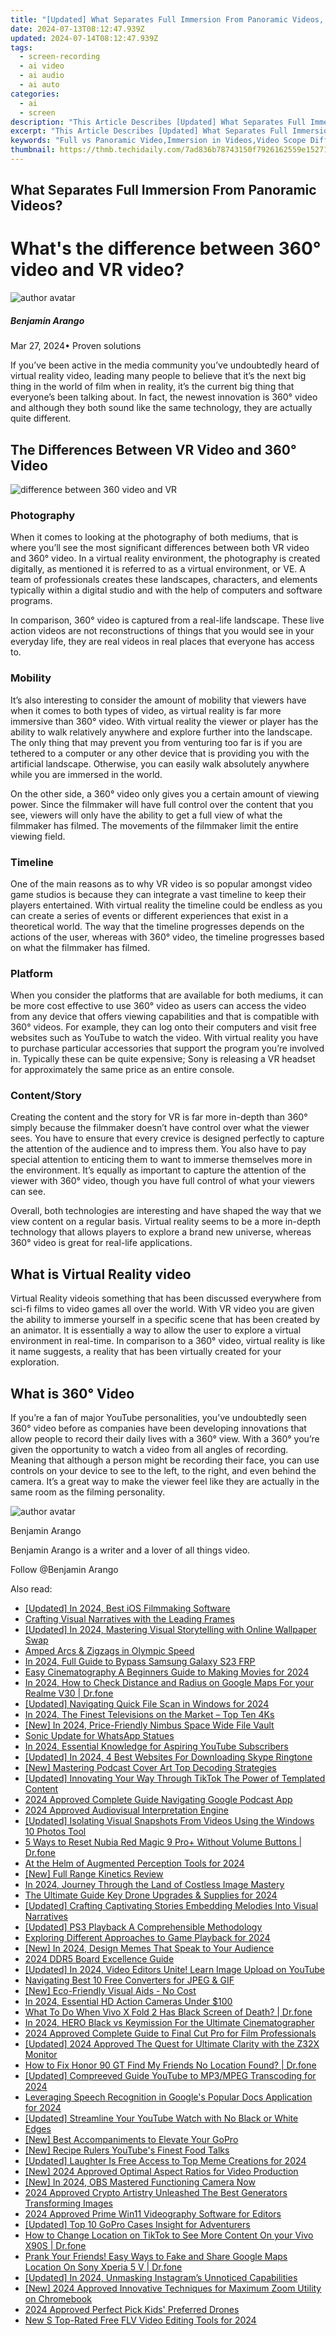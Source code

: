 ```yaml
---
title: "[Updated] What Separates Full Immersion From Panoramic Videos, In 2024"
date: 2024-07-13T08:12:47.939Z
updated: 2024-07-14T08:12:47.939Z
tags: 
  - screen-recording
  - ai video
  - ai audio
  - ai auto
categories: 
  - ai
  - screen
description: "This Article Describes [Updated] What Separates Full Immersion From Panoramic Videos, In 2024"
excerpt: "This Article Describes [Updated] What Separates Full Immersion From Panoramic Videos, In 2024"
keywords: "Full vs Panoramic Video,Immersion in Videos,Video Scope Difference,Panorama vs Total Coverage,Separating Video Types,Extended Video Experience,Enhanced Video Viewing"
thumbnail: https://thmb.techidaily.com/7ad836b78743150f7926162559e15271095acf4f64d610e7943b29ad8777b2c6.jpg
---
```


## What Separates Full Immersion From Panoramic Videos?

# What's the difference between 360° video and VR video?

![author avatar](https://images.wondershare.com/filmora/article-images/benjamin-arango-author.jpg)

##### Benjamin Arango

 Mar 27, 2024• Proven solutions

 If you’ve been active in the media community you’ve undoubtedly heard of virtual reality video, leading many people to believe that it’s the next big thing in the world of film when in reality, it’s the current big thing that everyone’s been talking about. In fact, the newest innovation is 360° video and although they both sound like the same technology, they are actually quite different.

## The Differences Between VR Video and 360° Video

![difference between 360 video and VR](https://images.wondershare.com/filmora/article-images/difference-between-vr-360-video.jpg)

### Photography

 When it comes to looking at the photography of both mediums, that is where you’ll see the most significant differences between both VR video and 360° video. In a virtual reality environment, the photography is created digitally, as mentioned it is referred to as a virtual environment, or VE. A team of professionals creates these landscapes, characters, and elements typically within a digital studio and with the help of computers and software programs.

 In comparison, 360° video is captured from a real-life landscape. These live action videos are not reconstructions of things that you would see in your everyday life, they are real videos in real places that everyone has access to.

### Mobility

 It’s also interesting to consider the amount of mobility that viewers have when it comes to both types of video, as virtual reality is far more immersive than 360° video. With virtual reality the viewer or player has the ability to walk relatively anywhere and explore further into the landscape. The only thing that may prevent you from venturing too far is if you are tethered to a computer or any other device that is providing you with the artificial landscape. Otherwise, you can easily walk absolutely anywhere while you are immersed in the world.

 On the other side, a 360° video only gives you a certain amount of viewing power. Since the filmmaker will have full control over the content that you see, viewers will only have the ability to get a full view of what the filmmaker has filmed. The movements of the filmmaker limit the entire viewing field.

### Timeline

 One of the main reasons as to why VR video is so popular amongst video game studios is because they can integrate a vast timeline to keep their players entertained. With virtual reality the timeline could be endless as you can create a series of events or different experiences that exist in a theoretical world. The way that the timeline progresses depends on the actions of the user, whereas with 360° video, the timeline progresses based on what the filmmaker has filmed.

### Platform

 When you consider the platforms that are available for both mediums, it can be more cost effective to use 360° video as users can access the video from any device that offers viewing capabilities and that is compatible with 360° videos. For example, they can log onto their computers and visit free websites such as YouTube to watch the video. With virtual reality you have to purchase particular accessories that support the program you’re involved in. Typically these can be quite expensive; Sony is releasing a VR headset for approximately the same price as an entire console.

### Content/Story

 Creating the content and the story for VR is far more in-depth than 360° simply because the filmmaker doesn’t have control over what the viewer sees. You have to ensure that every crevice is designed perfectly to capture the attention of the audience and to impress them. You also have to pay special attention to enticing them to want to immerse themselves more in the environment. It’s equally as important to capture the attention of the viewer with 360° video, though you have full control of what your viewers can see.

 Overall, both technologies are interesting and have shaped the way that we view content on a regular basis. Virtual reality seems to be a more in-depth technology that allows players to explore a brand new universe, whereas 360° video is great for real-life applications.

## What is Virtual Reality video

 Virtual Reality videois something that has been discussed everywhere from sci-fi films to video games all over the world. With VR video you are given the ability to immerse yourself in a specific scene that has been created by an animator. It is essentially a way to allow the user to explore a virtual environment in real-time. In comparison to a 360° video, virtual reality is like it name suggests, a reality that has been virtually created for your exploration.

## What is 360° Video

 If you’re a fan of major YouTube personalities, you’ve undoubtedly seen 360° video before as companies have been developing innovations that allow people to record their daily lives with a 360° view. With a 360° you’re given the opportunity to watch a video from all angles of recording. Meaning that although a person might be recording their face, you can use controls on your device to see to the left, to the right, and even behind the camera. It’s a great way to make the viewer feel like they are actually in the same room as the filming personality.

![author avatar](https://images.wondershare.com/filmora/article-images/benjamin-arango-author.jpg)

Benjamin Arango

Benjamin Arango is a writer and a lover of all things video.

Follow @Benjamin Arango


<ins class="adsbygoogle"
     style="display:block"
     data-ad-format="autorelaxed"
     data-ad-client="ca-pub-7571918770474297"
     data-ad-slot="1223367746"></ins>



<ins class="adsbygoogle"
     style="display:block"
     data-ad-client="ca-pub-7571918770474297"
     data-ad-slot="8358498916"
     data-ad-format="auto"
     data-full-width-responsive="true"></ins>




<span class="atpl-alsoreadstyle">Also read:</span>
<div><ul>
<li><a href="https://fox-glue.techidaily.com/updated-in-2024-best-ios-filmmaking-software/"><u>[Updated] In 2024, Best iOS Filmmaking Software</u></a></li>
<li><a href="https://extra-hints.techidaily.com/crafting-visual-narratives-with-the-leading-frames/"><u>Crafting Visual Narratives with the Leading Frames</u></a></li>
<li><a href="https://fox-glue.techidaily.com/updated-in-2024-mastering-visual-storytelling-with-online-wallpaper-swap/"><u>[Updated] In 2024, Mastering Visual Storytelling with Online Wallpaper Swap</u></a></li>
<li><a href="https://extra-hints.techidaily.com/amped-arcs-and-zigzags-in-olympic-speed/"><u>Amped Arcs & Zigzags in Olympic Speed</u></a></li>
<li><a href="https://android-frp.techidaily.com/in-2024-full-guide-to-bypass-samsung-galaxy-s23-frp-by-drfone-android/"><u>In 2024, Full Guide to Bypass Samsung Galaxy S23 FRP</u></a></li>
<li><a href="https://ai-driven-video-production.techidaily.com/easy-cinematography-a-beginners-guide-to-making-movies-for-2024/"><u>Easy Cinematography A Beginners Guide to Making Movies for 2024</u></a></li>
<li><a href="https://android-location-track.techidaily.com/in-2024-how-to-check-distance-and-radius-on-google-maps-for-your-realme-v30-drfone-by-drfone-virtual-android/"><u>In 2024, How to Check Distance and Radius on Google Maps For your Realme V30 | Dr.fone</u></a></li>
<li><a href="https://fox-glue.techidaily.com/updated-navigating-quick-file-scan-in-windows-for-2024/"><u>[Updated] Navigating Quick File Scan in Windows for 2024</u></a></li>
<li><a href="https://fox-glue.techidaily.com/in-2024-the-finest-televisions-on-the-market-top-ten-4ks/"><u>In 2024, The Finest Televisions on the Market – Top Ten 4Ks</u></a></li>
<li><a href="https://fox-glue.techidaily.com/new-in-2024-price-friendly-nimbus-space-wide-file-vault/"><u>[New] In 2024, Price-Friendly Nimbus Space  Wide File Vault</u></a></li>
<li><a href="https://fox-glue.techidaily.com/sonic-update-for-whatsapp-statues/"><u>Sonic Update for WhatsApp Statues</u></a></li>
<li><a href="https://youtube-video-recordings.techidaily.com/in-2024-essential-knowledge-for-aspiring-youtube-subscribers/"><u>In 2024, Essential Knowledge for Aspiring YouTube Subscribers</u></a></li>
<li><a href="https://fox-glue.techidaily.com/updated-in-2024-4-best-websites-for-downloading-skype-ringtone/"><u>[Updated] In 2024, 4 Best Websites For Downloading Skype Ringtone</u></a></li>
<li><a href="https://fox-glue.techidaily.com/new-mastering-podcast-cover-art-top-decoding-strategies/"><u>[New] Mastering Podcast Cover Art  Top Decoding Strategies</u></a></li>
<li><a href="https://tiktok-videos.techidaily.com/updated-innovating-your-way-through-tiktok-the-power-of-templated-content/"><u>[Updated] Innovating Your Way Through TikTok  The Power of Templated Content</u></a></li>
<li><a href="https://fox-glue.techidaily.com/2024-approved-complete-guide-navigating-google-podcast-app/"><u>2024 Approved  Complete Guide  Navigating Google Podcast App</u></a></li>
<li><a href="https://youtube-zero.techidaily.com/approved-audiovisual-interpretation-engine/"><u>2024 Approved  Audiovisual Interpretation Engine</u></a></li>
<li><a href="https://fox-glue.techidaily.com/updated-isolating-visual-snapshots-from-videos-using-the-windows-10-photos-tool/"><u>[Updated] Isolating Visual Snapshots From Videos Using the Windows 10 Photos Tool</u></a></li>
<li><a href="https://phone-solutions.techidaily.com/5-ways-to-reset-nubia-red-magic-9-proplus-without-volume-buttons-drfone-by-drfone-reset-android-reset-android/"><u>5 Ways to Reset Nubia Red Magic 9 Pro+ Without Volume Buttons | Dr.fone</u></a></li>
<li><a href="https://extra-resources.techidaily.com/at-the-helm-of-augmented-perception-tools-for-2024/"><u>At the Helm of Augmented Perception Tools for 2024</u></a></li>
<li><a href="https://fox-glue.techidaily.com/new-full-range-kinetics-review/"><u>[New] Full Range Kinetics Review</u></a></li>
<li><a href="https://fox-glue.techidaily.com/in-2024-journey-through-the-land-of-costless-image-mastery/"><u>In 2024, Journey Through the Land of Costless Image Mastery</u></a></li>
<li><a href="https://fox-glue.techidaily.com/the-ultimate-guide-key-drone-upgrades-and-supplies-for-2024/"><u>The Ultimate Guide  Key Drone Upgrades & Supplies for 2024</u></a></li>
<li><a href="https://fox-glue.techidaily.com/updated-crafting-captivating-stories-embedding-melodies-into-visual-narratives/"><u>[Updated] Crafting Captivating Stories  Embedding Melodies Into Visual Narratives</u></a></li>
<li><a href="https://on-screen-recording.techidaily.com/updated-ps3-playback-a-comprehensible-methodology/"><u>[Updated] PS3 Playback  A Comprehensible Methodology</u></a></li>
<li><a href="https://on-screen-recording.techidaily.com/exploring-different-approaches-to-game-playback-for-2024/"><u>Exploring Different Approaches to Game Playback for 2024</u></a></li>
<li><a href="https://fox-glue.techidaily.com/new-in-2024-design-memes-that-speak-to-your-audience/"><u>[New] In 2024, Design Memes That Speak to Your Audience</u></a></li>
<li><a href="https://games-able.techidaily.com/2024-ddr5-board-excellence-guide/"><u>2024 DDR5 Board Excellence Guide</u></a></li>
<li><a href="https://fox-glue.techidaily.com/updated-in-2024-video-editors-unite-learn-image-upload-on-youtube/"><u>[Updated] In 2024, Video Editors Unite! Learn Image Upload on YouTube</u></a></li>
<li><a href="https://fox-glue.techidaily.com/navigating-best-10-free-converters-for-jpeg-and-gif/"><u>Navigating Best 10 Free Converters for JPEG & GIF</u></a></li>
<li><a href="https://fox-glue.techidaily.com/new-eco-friendly-visual-aids-no-cost/"><u>[New] Eco-Friendly Visual Aids - No Cost</u></a></li>
<li><a href="https://fox-glue.techidaily.com/in-2024-essential-hd-action-cameras-under-100/"><u>In 2024, Essential HD Action Cameras Under $100</u></a></li>
<li><a href="https://howto.techidaily.com/what-to-do-when-vivo-x-fold-2-has-black-screen-of-death-drfone-by-drfone-fix-android-problems-fix-android-problems/"><u>What To Do When Vivo X Fold 2 Has Black Screen of Death? | Dr.fone</u></a></li>
<li><a href="https://fox-glue.techidaily.com/in-2024-hero-black-vs-keymission-for-the-ultimate-cinematographer/"><u>In 2024, HERO Black vs Keymission  For the Ultimate Cinematographer</u></a></li>
<li><a href="https://fox-glue.techidaily.com/2024-approved-complete-guide-to-final-cut-pro-for-film-professionals/"><u>2024 Approved  Complete Guide to Final Cut Pro for Film Professionals</u></a></li>
<li><a href="https://fox-glue.techidaily.com/updated-2024-approved-the-quest-for-ultimate-clarity-with-the-z32x-monitor/"><u>[Updated] 2024 Approved  The Quest for Ultimate Clarity with the Z32X Monitor</u></a></li>
<li><a href="https://fake-location.techidaily.com/how-to-fix-honor-90-gt-find-my-friends-no-location-found-drfone-by-drfone-virtual-android/"><u>How to Fix Honor 90 GT Find My Friends No Location Found? | Dr.fone</u></a></li>
<li><a href="https://fox-glue.techidaily.com/updated-compreeved-guide-youtube-to-mp3mpeg-transcoding-for-2024/"><u>[Updated] Compreeved Guide  YouTube to MP3/MPEG Transcoding for 2024</u></a></li>
<li><a href="https://fox-glue.techidaily.com/leveraging-speech-recognition-in-googles-popular-docs-application-for-2024/"><u>Leveraging Speech Recognition in Google's Popular Docs Application for 2024</u></a></li>
<li><a href="https://facebook-record-videos.techidaily.com/updated-streamline-your-youtube-watch-with-no-black-or-white-edges/"><u>[Updated] Streamline Your YouTube Watch with No Black or White Edges</u></a></li>
<li><a href="https://fox-glue.techidaily.com/new-best-accompaniments-to-elevate-your-gopro/"><u>[New] Best Accompaniments to Elevate Your GoPro</u></a></li>
<li><a href="https://youtube-help.techidaily.com/new-recipe-rulers-youtubes-finest-food-talks/"><u>[New] Recipe Rulers  YouTube's Finest Food Talks</u></a></li>
<li><a href="https://fox-glue.techidaily.com/updated-laughter-is-free-access-to-top-meme-creations-for-2024/"><u>[Updated] Laughter Is Free  Access to Top Meme Creations for 2024</u></a></li>
<li><a href="https://fox-glue.techidaily.com/new-2024-approved-optimal-aspect-ratios-for-video-production/"><u>[New] 2024 Approved  Optimal Aspect Ratios for Video Production</u></a></li>
<li><a href="https://screen-video-capture.techidaily.com/new-in-2024-obs-mastered-functioning-camera-now/"><u>[New] In 2024, OBS Mastered  Functioning Camera Now</u></a></li>
<li><a href="https://fox-glue.techidaily.com/2024-approved-crypto-artistry-unleashed-the-best-generators-transforming-images/"><u>2024 Approved  Crypto Artistry Unleashed  The Best Generators Transforming Images</u></a></li>
<li><a href="https://extra-skills.techidaily.com/2024-approved-prime-win11-videography-software-for-editors/"><u>2024 Approved  Prime Win11 Videography Software for Editors</u></a></li>
<li><a href="https://fox-glue.techidaily.com/updated-top-10-gopro-cases-insight-for-adventurers/"><u>[Updated] Top 10 GoPro Cases Insight for Adventurers</u></a></li>
<li><a href="https://location-social.techidaily.com/how-to-change-location-on-tiktok-to-see-more-content-on-your-vivo-x90s-drfone-by-drfone-virtual-android/"><u>How to Change Location on TikTok to See More Content On your Vivo X90S | Dr.fone</u></a></li>
<li><a href="https://fake-location.techidaily.com/prank-your-friends-easy-ways-to-fake-and-share-google-maps-location-on-sony-xperia-5-v-drfone-by-drfone-virtual-android/"><u>Prank Your Friends! Easy Ways to Fake and Share Google Maps Location On Sony Xperia 5 V | Dr.fone</u></a></li>
<li><a href="https://instagram-clips.techidaily.com/updated-in-2024-unmasking-instagrams-unnoticed-capabilities/"><u>[Updated] In 2024, Unmasking Instagram’s Unnoticed Capabilities</u></a></li>
<li><a href="https://fox-glue.techidaily.com/new-2024-approved-innovative-techniques-for-maximum-zoom-utility-on-chromebook/"><u>[New] 2024 Approved  Innovative Techniques for Maximum Zoom Utility on Chromebook</u></a></li>
<li><a href="https://extra-skills.techidaily.com/2024-approved-perfect-pick-kids-preferred-drones/"><u>2024 Approved  Perfect Pick  Kids' Preferred Drones</u></a></li>
<li><a href="https://video-ai-editor.techidaily.com/new-s-top-rated-free-flv-video-editing-tools-for-2024/"><u>New S Top-Rated Free FLV Video Editing Tools for 2024</u></a></li>
</ul></div>
